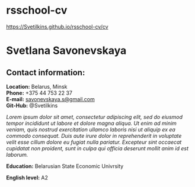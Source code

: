 # rsschool-cv

https://Svetilkins.github.io/rsschool-cv/cv

# **Svetlana Savonevskaya**

## **Contact information:**

**Location:** Belarus, Minsk <br>
**Phone:** +375 44 753 22 37 <br>
**E-mail:** savonevskaya.s@gmail.com <br>
**Git-Hub:** @Svetilkins <br>

*Lorem ipsum dolor sit amet, consectetur adipiscing elit, sed do eiusmod tempor incididunt ut labore et dolore magna aliqua. Ut enim ad minim veniam, quis nostrud exercitation ullamco laboris nisi ut aliquip ex ea commodo consequat. Duis aute irure dolor in reprehenderit in voluptate velit esse cillum dolore eu fugiat nulla pariatur. Excepteur sint occaecat cupidatat non proident, sunt in culpa qui officia deserunt mollit anim id est laborum.*

**Education:** Belarusian State Economic Univrsity 

**English level:** A2
